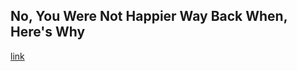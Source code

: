 ## No, You Were Not Happier Way Back When, Here's Why

[link](https://www.psychologytoday.com/intl/blog/social-instincts/202101/no-you-were-not-happier-way-back-when-heres-why)
